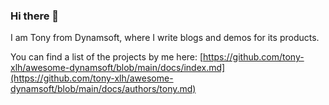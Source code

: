 ### Hi there 👋

I am Tony from Dynamsoft, where I write blogs and demos for its products.

You can find a list of the projects by me here: [https://github.com/tony-xlh/awesome-dynamsoft/blob/main/docs/index.md](https://github.com/tony-xlh/awesome-dynamsoft/blob/main/docs/authors/tony.md)

